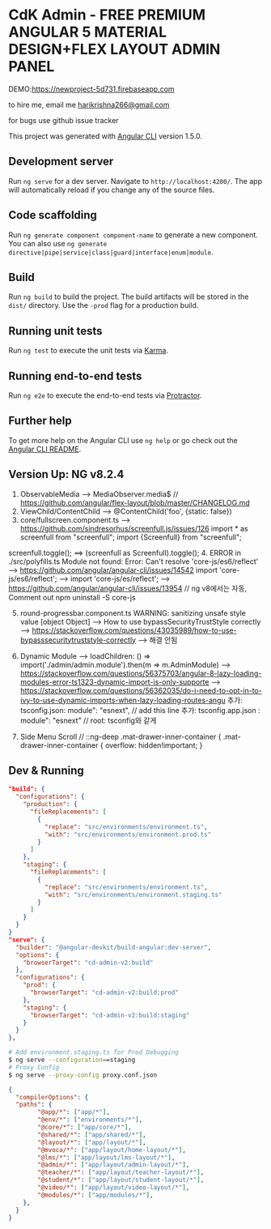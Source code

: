 # CdK Admin - FREE PREMIUM ANGULAR 5 MATERIAL DESIGN+FLEX LAYOUT ADMIN PANEL


DEMO:https://newproject-5d731.firebaseapp.com

to hire me, email me harikrishna266@gmail.com

for bugs use github issue tracker 

This project was generated with [Angular CLI](https://github.com/angular/angular-cli) version 1.5.0.

## Development server

Run `ng serve` for a dev server. Navigate to `http://localhost:4200/`. The app will automatically reload if you change any of the source files.

## Code scaffolding

Run `ng generate component component-name` to generate a new component. You can also use `ng generate directive|pipe|service|class|guard|interface|enum|module`.

## Build

Run `ng build` to build the project. The build artifacts will be stored in the `dist/` directory. Use the `-prod` flag for a production build.

## Running unit tests

Run `ng test` to execute the unit tests via [Karma](https://karma-runner.github.io).

## Running end-to-end tests

Run `ng e2e` to execute the end-to-end tests via [Protractor](http://www.protractortest.org/).

## Further help

To get more help on the Angular CLI use `ng help` or go check out the [Angular CLI README](https://github.com/angular/angular-cli/blob/master/README.md).


## Version Up: NG v8.2.4

1. ObservableMedia
  --> MediaObserver.media$
  // https://github.com/angular/flex-layout/blob/master/CHANGELOG.md
2. ViewChild/ContentChild
  --> @ContentChild('foo', {static: false})
3. core/fullscreen.component.ts
  --> https://github.com/sindresorhus/screenfull.js/issues/126
  import * as screenfull from "screenfull";
  import {Screenfull} from "screenfull";

  screenfull.toggle(); ==> (screenfull as Screenfull).toggle();
4. ERROR in ./src/polyfills.ts
   Module not found: Error: Can't resolve 'core-js/es6/reflect'
   --> https://github.com/angular/angular-cli/issues/14542
   import 'core-js/es6/reflect'; --> import 'core-js/es/reflect';
   --> https://github.com/angular/angular-cli/issues/13954
   // ng v8에서는 자동, Comment out
   npm uninstall -S core-js

5. round-progressbar.component.ts
  WARNING: sanitizing unsafe style value [object Object]
  --> How to use bypassSecurityTrustStyle correctly
  --> https://stackoverflow.com/questions/43035989/how-to-use-bypasssecuritytruststyle-correctly
  --> 해결 안됨

6. Dynamic Module
  --> loadChildren: () => import('./admin/admin.module').then(m => m.AdminModule)
  --> https://stackoverflow.com/questions/56375703/angular-8-lazy-loading-modules-error-ts1323-dynamic-import-is-only-supporte
  --> https://stackoverflow.com/questions/56362035/do-i-need-to-opt-in-to-ivy-to-use-dynamic-imports-when-lazy-loading-routes-angu
  추가: tsconfig.json: module": "esnext", // add this line
  추가: tsconfig.app.json : module": "esnext" // root: tsconfig와 같게

7. Side Menu Scroll
// ::ng-deep .mat-drawer-inner-container {
.mat-drawer-inner-container {
  overflow: hidden!important;
}

## Dev & Running
```json angular.json
"build": {
  "configurations": {
    "production": {
      "fileReplacements": [
        {
          "replace": "src/environments/environment.ts",
          "with": "src/environments/environment.prod.ts"
        }
      ]
    },
    "staging": {
      "fileReplacements": [
        {
          "replace": "src/environments/environment.ts",
          "with": "src/environments/environment.staging.ts"
        }
      ]
    }
  }
}
"serve": {
  "builder": "@angular-devkit/build-angular:dev-server",
  "options": {
    "browserTarget": "cd-admin-v2:build"
  },
  "configurations": {
    "prod": {
      "browserTarget": "cd-admin-v2:build:prod"
    },
    "staging": {
      "browserTarget": "cd-admin-v2:build:staging"
    }
  }
},
```

```bash
# Add environment.staging.ts for Prod Debugging
$ ng serve --configuration==staging
# Proxy Config
$ ng serve --proxy-config proxy.conf.json  
```

```json tsconfig.json
{
  "compilerOptions": {
  "paths": {
        "@app/*": ["app/*"],
        "@env/*": ["environments/*"],
        "@core/*": ["app/core/*"],
        "@shared/*": ["app/shared/*"],
        "@layout/*": ["app/layout/*"],
        "@mvoca/*": ["app/layout/home-layout/*"],
        "@lms/*": ["app/layout/lms-layout/*"],
        "@admin/*": ["app/layout/admin-layout/*"],
        "@teacher/*": ["app/layout/teacher-layout/*"],
        "@student/*": ["app/layout/student-layout/*"],
        "@video/*": ["app/layout/video-layout/*"],
        "@modules/*": ["app/modules/*"],
    },
  }
}
```  
